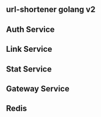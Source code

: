 ## url-shortener golang v2

## Auth Service

## Link Service

## Stat Service

## Gateway Service

## Redis